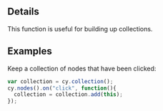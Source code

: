 ## Details

This function is useful for building up collections.

## Examples

Keep a collection of nodes that have been clicked:
```js
var collection = cy.collection();
cy.nodes().on("click", function(){
  collection = collection.add(this);
});
```